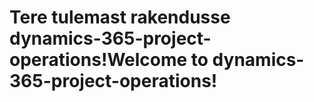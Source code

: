 # <a name="welcome-to-dynamics-365-project-operations"></a><span data-ttu-id="4c97a-101">Tere tulemast rakendusse dynamics-365-project-operations!</span><span class="sxs-lookup"><span data-stu-id="4c97a-101">Welcome to dynamics-365-project-operations!</span></span>